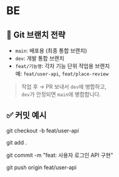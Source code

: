 # BE

## 🌿 Git 브랜치 전략

- `main`: 배포용 (최종 통합 브랜치)
- `dev`: 개발 통합 브랜치
- `feat/기능명`: 각자 기능 단위 작업용 브랜치  
  예: `feat/user-api`, `feat/place-review`

> 작업 후 → PR 보내서 `dev`에 병합하고,  
> `dev`가 안정되면 `main`에 병합합니다.


## ✅ 커밋 예시

git checkout -b feat/user-api

git add .

git commit -m "feat: 사용자 로그인 API 구현"

git push origin feat/user-api
